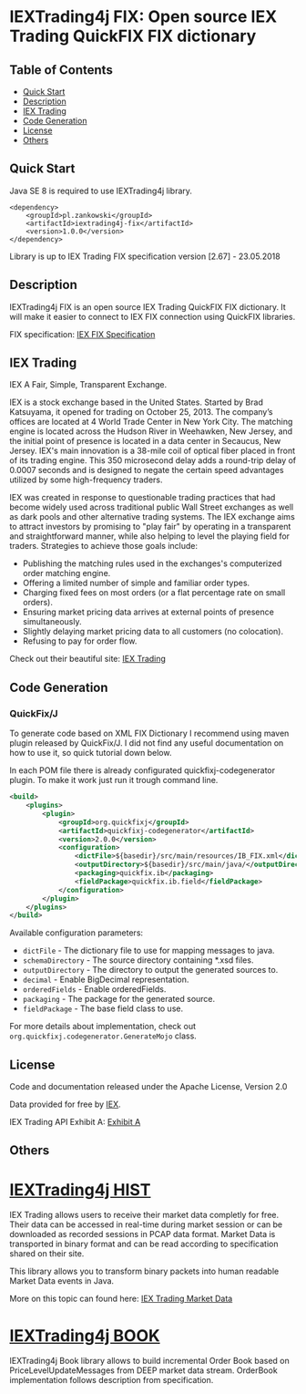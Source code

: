 # IEXTrading4j FIX: Open source IEX Trading QuickFIX FIX dictionary

## Table of Contents

* [Quick Start](#quick-start)
* [Description](#description)
* [IEX Trading](#iex-trading)
* [Code Generation](#code-generation)
* [License](#license)
* [Others](#others)

## Quick Start

Java SE 8 is required to use IEXTrading4j library.

```
<dependency>
	<groupId>pl.zankowski</groupId>
	<artifactId>iextrading4j-fix</artifactId>
	<version>1.0.0</version>
</dependency>
```

Library is up to IEX Trading FIX specification version [2.67] - 23.05.2018 

## Description

IEXTrading4j FIX is an open source IEX Trading QuickFIX FIX dictionary. It will make it easier to connect to IEX FIX connection using QuickFIX libraries.

FIX specification: [IEX FIX Specification](https://iextrading.com/docs/IEX%20FIX%20Specification.pdf)

## IEX Trading

IEX A Fair, Simple, Transparent Exchange.

IEX is a stock exchange based in the United States. Started by Brad Katsuyama, it opened for trading on October 25, 2013. The company’s offices are located at 4 World Trade Center in New York City. The matching engine is located across the Hudson River in Weehawken, New Jersey, and the initial point of presence is located in a data center in Secaucus, New Jersey. IEX's main innovation is a 38-mile coil of optical fiber placed in front of its trading engine. This 350 microsecond delay adds a round-trip delay of 0.0007 seconds and is designed to negate the certain speed advantages utilized by some high-frequency traders.

IEX was created in response to questionable trading practices that had become widely used across traditional public Wall Street exchanges as well as dark pools and other alternative trading systems. The IEX exchange aims to attract investors by promising to "play fair" by operating in a transparent and straightforward manner, while also helping to level the playing field for traders. Strategies to achieve those goals include:

* Publishing the matching rules used in the exchanges's computerized order matching engine.
* Offering a limited number of simple and familiar order types.
* Charging fixed fees on most orders (or a flat percentage rate on small orders).
* Ensuring market pricing data arrives at external points of presence simultaneously.
* Slightly delaying market pricing data to all customers (no colocation).
* Refusing to pay for order flow.

Check out their beautiful site: [IEX Trading](https://iextrading.com/)

## Code Generation

### QuickFix/J

To generate code based on XML FIX Dictionary I recommend using maven plugin released by QuickFix/J. I did not find any useful documentation on how to use it, so quick tutorial down below.

In each POM file there is already configurated quickfixj-codegenerator plugin. To make it work just run it trough command line.

```xml
<build>
    <plugins>
        <plugin>
            <groupId>org.quickfixj</groupId>
            <artifactId>quickfixj-codegenerator</artifactId>
            <version>2.0.0</version>
            <configuration>
                <dictFile>${basedir}/src/main/resources/IB_FIX.xml</dictFile>
                <outputDirectory>${basedir}/src/main/java/</outputDirectory>
                <packaging>quickfix.ib</packaging>
                <fieldPackage>quickfix.ib.field</fieldPackage>
            </configuration>
        </plugin>
    </plugins>
</build>
```

Available configuration parameters:

* ```dictFile``` - The dictionary file to use for mapping messages to java.
* ```schemaDirectory``` - The source directory containing *.xsd files.
* ```outputDirectory``` - The directory to output the generated sources to.
* ```decimal``` - Enable BigDecimal representation.
* ```orderedFields``` - Enable orderedFields.
* ```packaging``` - The package for the generated source.
* ```fieldPackage``` - The base field class to use.

For more details about implementation, check out ```org.quickfixj.codegenerator.GenerateMojo``` class.

## License

Code and documentation released under the Apache License, Version 2.0

Data provided for free by [IEX](https://iextrading.com/developer).

IEX Trading API Exhibit A: [Exhibit A](https://iextrading.com/api-exhibit-a)

## Others

# [IEXTrading4j HIST](https://github.com/WojciechZankowski/iextrading4j-hist)

IEX Trading allows users to receive their market data completly for free. Their data can be accessed in real-time during market session or can be downloaded as recorded sessions in PCAP data format. Market Data is transported in binary format and can be read according to specification shared on their site.

This library allows you to transform binary packets into human readable Market Data events in Java.

More on this topic can found here: [IEX Trading Market Data](https://www.iextrading.com/trading/market-data/)

# [IEXTrading4j BOOK](https://github.com/WojciechZankowski/iextrading4j-book)

IEXTrading4j Book library allows to build incremental Order Book based on PriceLevelUpdateMessages from DEEP market data stream. OrderBook implementation follows description from specification.